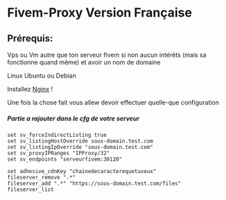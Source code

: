 # Fivem-Proxy Version Française
## Prérequis:
Vps ou Vm autre que ton serveur fivem si non aucun intérêts (mais sa fonctionne quand même) et avoir un nom de domaine

Linux Ubuntu ou Debian

Installez [Nginx](https://docs.nginx.com/nginx/admin-guide/installing-nginx/installing-nginx-open-source/#installing-prebuilt-debian-packages) !

Une fois la chose fait vous allew devoir effectuer quelle-que configuration


##### Partie a rajouter dans le cfg de votre serveur

    set sv_forceIndirectListing true
    set sv_listingHostOverride sous-domain.test.com
    set sv_listingIpOverride "sous-domain.test.com"
    set sv_proxyIPRanges "IPProxy/32"
    set sv_endpoints "serveurfivem:30120"
    
    set adhesive_cdnKey "chainedecaracterequetuveux"
    fileserver_remove ".*"
    fileserver_add ".*" "https://sous-domain.test.com/files"
    fileserver_list
    
